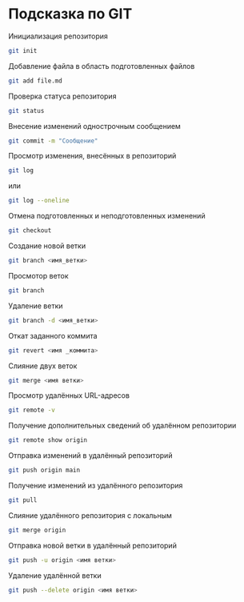 # Подсказка по GIT

Инициализация репозитория
```sh
git init
```
Добавление файла в область подготовленных файлов
```sh
git add file.md
```
Проверка статуса репозитория
```sh
git status
```
Внесение изменений однострочным сообщением
```sh
git commit -m "Сообщение"
```
Просмотр изменения, внесённых в репозиторий
```sh
git log
```
или
```sh
git log --oneline
```
Отмена подготовленных и неподготовленных изменений
```sh
git checkout
```
Создание новой ветки
```sh
git branch <имя_ветки>
```
Просмотор веток
```sh
git branch
```
Удаление ветки
```sh
git branch -d <имя_ветки>
```
Откат заданного коммита
```sh
git revert <имя _коммита>
```
Слияние двух веток
```sh
git merge <имя ветки>
```
Просмотр удалённых URL-адресов
```sh
git remote -v
```
Получение дополнительных сведений об удалённом репозитории
```sh
git remote show origin
```
Отправка изменений в удалённый репозиторий
```sh
git push origin main
```
Получение изменений из удалённого репозитория
```sh
git pull
```
Слияние удалённого репозитория с локальным
```sh
git merge origin
```
Отправка новой ветки в удалённый репозиторий
```sh
git push -u origin <имя ветки>
```
Удаление удалённой ветки
```sh
git push --delete origin <имя ветки>
```